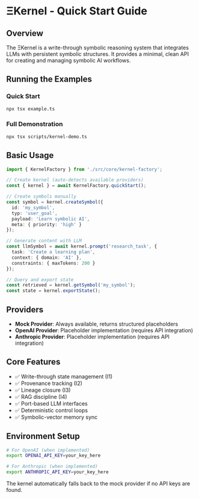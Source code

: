 # ΞKernel - Quick Start Guide

## Overview

The ΞKernel is a write-through symbolic reasoning system that integrates LLMs with persistent symbolic structures. It provides a minimal, clean API for creating and managing symbolic AI workflows.

## Running the Examples

### Quick Start
```bash
npx tsx example.ts
```

### Full Demonstration
```bash
npx tsx scripts/kernel-demo.ts
```

## Basic Usage

```typescript
import { KernelFactory } from './src/core/kernel-factory';

// Create kernel (auto-detects available providers)
const { kernel } = await KernelFactory.quickStart();

// Create symbols manually
const symbol = kernel.createSymbol({
  id: 'my_symbol',
  typ: 'user_goal',
  payload: 'Learn symbolic AI',
  meta: { priority: 'high' }
});

// Generate content with LLM
const llmSymbol = await kernel.prompt('research_task', {
  task: 'Create a learning plan',
  context: { domain: 'AI' },
  constraints: { maxTokens: 200 }
});

// Query and export state
const retrieved = kernel.getSymbol('my_symbol');
const state = kernel.exportState();
```

## Providers

- **Mock Provider**: Always available, returns structured placeholders
- **OpenAI Provider**: Placeholder implementation (requires API integration)
- **Anthropic Provider**: Placeholder implementation (requires API integration)

## Core Features

- ✅ Write-through state management (I1)
- ✅ Provenance tracking (I2)  
- ✅ Lineage closure (I3)
- ✅ RAG discipline (I4)
- ✅ Port-based LLM interfaces
- ✅ Deterministic control loops
- ✅ Symbolic-vector memory sync

## Environment Setup

```bash
# For OpenAI (when implemented)
export OPENAI_API_KEY=your_key_here

# For Anthropic (when implemented)  
export ANTHROPIC_API_KEY=your_key_here
```

The kernel automatically falls back to the mock provider if no API keys are found.